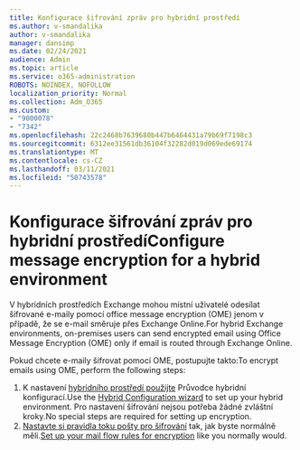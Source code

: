```yaml
---
title: Konfigurace šifrování zpráv pro hybridní prostředí
ms.author: v-smandalika
author: v-smandalika
manager: dansimp
ms.date: 02/24/2021
audience: Admin
ms.topic: article
ms.service: o365-administration
ROBOTS: NOINDEX, NOFOLLOW
localization_priority: Normal
ms.collection: Adm_O365
ms.custom:
- "9000078"
- "7342"
ms.openlocfilehash: 22c2468b7639680b447b6464431a79b69f7198c3
ms.sourcegitcommit: 6312ee31561db36104f32282d019d069ede69174
ms.translationtype: MT
ms.contentlocale: cs-CZ
ms.lasthandoff: 03/11/2021
ms.locfileid: "50743578"
---
```

# <a name="configure-message-encryption-for-a-hybrid-environment"></a><span data-ttu-id="1e325-102">Konfigurace šifrování zpráv pro hybridní prostředí</span><span class="sxs-lookup"><span data-stu-id="1e325-102">Configure message encryption for a hybrid environment</span></span>

<span data-ttu-id="1e325-103">V hybridních prostředích Exchange mohou místní uživatelé odesílat šifrované e-maily pomocí office message encryption (OME) jenom v případě, že se e-mail směruje přes Exchange Online.</span><span class="sxs-lookup"><span data-stu-id="1e325-103">For hybrid Exchange environments, on-premises users can send encrypted email using Office Message Encryption (OME) only if email is routed through Exchange Online.</span></span>

<span data-ttu-id="1e325-104">Pokud chcete e-maily šifrovat pomocí OME, postupujte takto:</span><span class="sxs-lookup"><span data-stu-id="1e325-104">To encrypt emails using OME, perform the following steps:</span></span>

1. <span data-ttu-id="1e325-105">K nastavení [hybridního prostředí použijte](https://docs.microsoft.com/Exchange/hybrid-configuration-wizard) Průvodce hybridní konfigurací.</span><span class="sxs-lookup"><span data-stu-id="1e325-105">Use the [Hybrid Configuration wizard](https://docs.microsoft.com/Exchange/hybrid-configuration-wizard) to set up your hybrid environment.</span></span> <span data-ttu-id="1e325-106">Pro nastavení šifrování nejsou potřeba žádné zvláštní kroky.</span><span class="sxs-lookup"><span data-stu-id="1e325-106">No special steps are required for setting up encryption.</span></span>
2. <span data-ttu-id="1e325-107">[Nastavte si pravidla toku pošty pro šifrování](https://docs.microsoft.com/microsoft-365/compliance/define-mail-flow-rules-to-encrypt-email) tak, jak byste normálně měli.</span><span class="sxs-lookup"><span data-stu-id="1e325-107">[Set up your mail flow rules for encryption](https://docs.microsoft.com/microsoft-365/compliance/define-mail-flow-rules-to-encrypt-email) like you normally would.</span></span>


